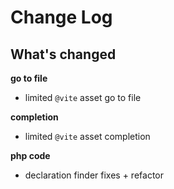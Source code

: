 # Change Log

## What's changed

**go to file**

- limited `@vite` asset go to file

**completion**

- limited `@vite` asset completion

**php code**

- declaration finder fixes + refactor